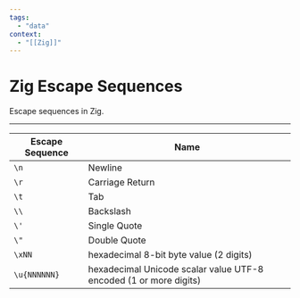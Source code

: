```yaml
---
tags:
  - "data"
context:
  - "[[Zig]]"
---
```


# Zig Escape Sequences

Escape sequences in Zig.

---

| Escape Sequence | Name                                                              |
| --------------- | ----------------------------------------------------------------- |
| `\n`            | Newline                                                           |
| `\r`            | Carriage Return                                                   |
| `\t`            | Tab                                                               |
| `\\`            | Backslash                                                         |
| `\'`            | Single Quote                                                      |
| `\"`            | Double Quote                                                      |
| `\xNN`          | hexadecimal 8-bit byte value (2 digits)                           |
| `\u{NNNNNN}`    | hexadecimal Unicode scalar value UTF-8 encoded (1 or more digits) |
